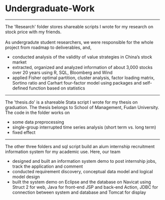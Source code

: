 # Undergraduate-Work
----------------
The 'Research' folder stores shareable scripts I wrote for my research on stock price with my friends. 
<br><br> As undergradute student researchers, we were responsible for the whole project from roadmap to deliverables, and, 
- conducted analysis of the validity of value strategies in China’s stock market
- extracted, organized and analyzed information of about 3,000 stocks over 20 years using R, SQL, Bloomberg and Wind
- applied Fisher optimal partition, cluster analysis, factor loading matrix, Sortino ratio and Carhart four-factor model using packages and self-defined function based on statistics
-----------------

The 'thesis.do' is a shareable Stata script I wrote for my thesis on graduation. The thesis belongs to School of Management, Fudan University.
<br>
The code in the folder works on
- some data preprocessing
- single-group interrupted time series analysis (short term vs. long term)
- fixed effect

-----------------
The other three folders and sql script build an alum internship recruitment information system for my academic use. Here, our team
- designed and built an information system demo to post internship jobs, track the application and comment
- conducted requirement discovery, conceptual data model and logical model design
- built the system demo on Eclipse and the database on Navicat using Struct 2 for web, Java for front-end JSP and back-end Action, JDBC for connection between system and database and Tomcat for display
